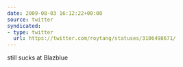 ```yaml
---
date: 2009-08-03 16:12:22+00:00
source: twitter
syndicated:
- type: twitter
  url: https://twitter.com/roytang/statuses/3106498671/
---
```


still sucks at Blazblue